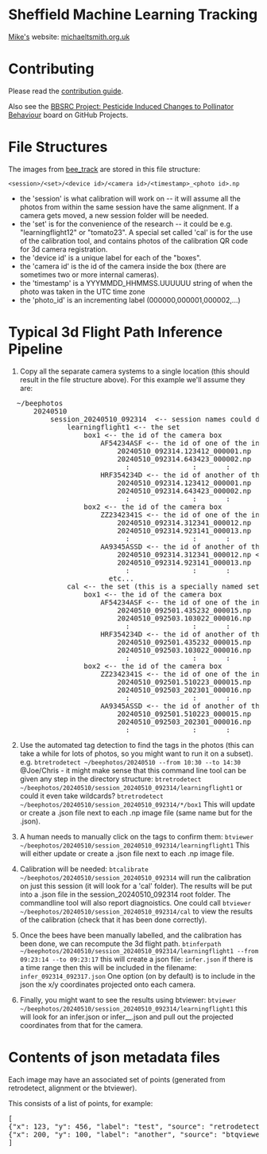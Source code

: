 # Sheffield Machine Learning Tracking

[Mike's](https://www.sheffield.ac.uk/dcs/people/academic/michael-smith) website: [michaeltsmith.org.uk](http://michaeltsmith.org.uk/)

# Contributing

Please read the [contribution guide](../CONTRIBUTING.md).

Also see the [BBSRC Project: Pesticide Induced Changes to Pollinator Behaviour](https://github.com/orgs/SheffieldMLtracking/projects/1/) board on GitHub Projects.

# File Structures

The images from [bee_track](https://github.com/lionfish0/bee_track) are stored in this file structure:

`<session>/<set>/<device id>/<camera id>/<timestamp>_<photo id>.np`

- the 'session' is what calibration will work on -- it will assume all the photos from within the same session have the same alignment. If a camera gets moved, a new session folder will be needed.
- the 'set' is for the convenience of the research -- it could be e.g. "learningflight12" or "tomato23". A special set called 'cal' is for the use of the calibration tool, and contains photos of the calibration QR code for 3d camera registration.
- the 'device id' is a unique label for each of the "boxes".
- the 'camera id' is the id of the camera inside the box (there are sometimes two or more internal cameras).
- the 'timestamp' is a YYYMMDD_HHMMSS.UUUUUU string of when the photo was taken in the UTC time zone
- the 'photo_id' is an incrementing label (000000,000001,000002,...)

# Typical 3d Flight Path Inference Pipeline

1. Copy all the separate camera systems to a single location (this should result in the file structure above). For this example we'll assume they are:
<pre>
  ~/beephotos
      20240510
          session_20240510_092314  <-- session names could default to the datetime
              learningflight1 <-- the set
                  box1 <-- the id of the camera box
                      AF54234ASF <-- the id of one of the internal cameras
                          20240510_092314.123412_000001.np
                          20240510_092314.643423_000002.np
                            :               :       :
                      HRF354234D <-- the id of another of the internal cameras
                          20240510_092314.123412_000001.np
                          20240510_092314.643423_000002.np
                            :               :       :
                  box2 <-- the id of the camera box
                      ZZ2342341S <-- the id of one of the internal cameras
                          20240510_092314.312341_000012.np
                          20240510_092314.923141_000013.np
                            :               :       :
                      AA9345ASSD <-- the id of another of the internal cameras
                          20240510_092314.312341_000012.np <--- @Joe I assume the photoid is unique to the trigger (but the photos taken by all the internal cameras at that same moment will have the same id). Do we mind that the only distinction between the files in this folder and the other are their location (the filename doesn't contain enough info).
                          20240510_092314.923141_000013.np                          
                            :               :       :
                        etc...
              cal <-- the set (this is a specially named set, that means it contains calibration photos -- with the QR code in).
                  box1 <-- the id of the camera box
                      AF54234ASF <-- the id of one of the internal cameras
                          20240510_092501.435232_000015.np
                          20240510_092503.103022_000016.np
                            :               :       :
                      HRF354234D <-- the id of another of the internal cameras
                          20240510_092501.435232_000015.np
                          20240510_092503.103022_000016.np
                            :               :       :
                  box2 <-- the id of the camera box
                      ZZ2342341S <-- the id of one of the internal cameras
                          20240510_092501.510223_000015.np
                          20240510_092503_202301_000016.np
                            :               :       :
                      AA9345ASSD <-- the id of another of the internal cameras
                          20240510_092501.510223_000015.np
                          20240510_092503_202301_000016.np                       
                            :               :       :                        
</pre>
2. Use the automated tag detection to find the tags in the photos (this can take a while for lots of photos, so you might want to run it on a subset). e.g.
`btretrodetect ~/beephotos/20240510 --from 10:30 --to 14:30` @Joe/Chris - it might make sense that this command line tool can be given any step in the directory structure:
`btretrodetect ~/beephotos/20240510/session_20240510_092314/learningflight1`
or could it even take wildcards? `btretrodetect ~/beephotos/20240510/session_20240510_092314/*/box1`
This will update or create a .json file next to each .np image file (same name but for the .json).

3. A human needs to manually click on the tags to confirm them:
`btviewer ~/beephotos/20240510/session_20240510_092314/learningflight1`
This will either update or create a .json file next to each .np image file.

4. Calibration will be needed:
`btcalibrate ~/beephotos/20240510/session_20240510_092314` will run the calibration on just this session (it will look for a 'cal' folder). The results will be put into a .json file in the session_20240510_092314 root folder. The commandline tool will also report diagnoistics.
One could call `btviewer ~/beephotos/20240510/session_20240510_092314/cal` to view the results of the calibration (check that it has been done correctly).

5. Once the bees have been manually labelled, and the calibration has been done, we can recompute the 3d flight path.
`btinferpath ~/beephotos/20240510/session_20240510_092314/learningflight1 --from 09:23:14 --to 09:23:17`
this will create a json file:
`infer.json`
if there is a time range then this will be included in the filename:
`infer_092314_092317.json`
One option (on by default) is to include in the json the x/y coordinates projected onto each camera.

6. Finally, you might want to see the results using btviewer:
`btviewer ~/beephotos/20240510/session_20240510_092314/learningflight1`
this will look for an infer.json or infer_<starttime>_<endtime>.json and pull out the projected coordinates from that for the camera.

# Contents of json metadata files

Each image may have an associated set of points (generated from retrodetect, alignment or the btviewer).

This consists of a list of points, for example:
<pre>
[
{"x": 123, "y": 456, "label": "test", "source": "retrodetect", "version": 1.0},
{"x": 200, "y": 100, "label": "another", "source": "btqviewer", "version": 0.1}
]
</pre>
